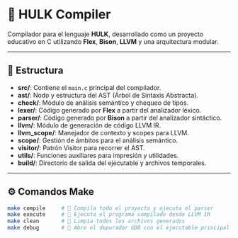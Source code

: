# 🧠 HULK Compiler

Compilador para el lenguaje **HULK**, desarrollado como un proyecto educativo en C utilizando **Flex**, **Bison**, **LLVM** y una arquitectura modular.

---

## 📁 Estructura

- **src/**: Contiene el `main.c` principal del compilador.
- **ast/**: Nodo y estructura del AST (Árbol de Sintaxis Abstracta).
- **check/**: Módulo de análisis semántico y chequeo de tipos.
- **lexer/**: Código generado por **Flex** a partir del analizador léxico.
- **parser/**: Código generado por **Bison** a partir del analizador sintáctico.
- **llvm/**: Módulo de generación de código LLVM IR.
- **llvm_scope/**: Manejador de contexto y scopes para LLVM.
- **scope/**: Gestión de ámbitos para el análisis semántico.
- **visitor/**: Patrón Visitor para recorrer el AST.
- **utils/**: Funciones auxiliares para impresión y utilidades.
- **build/**: Directorio de salida del ejecutable y archivos temporales.

---

## ⚙️ Comandos Make

```bash
make compile     # 🔧 Compila todo el proyecto y ejecuta el parser
make execute     # 🧪 Ejecuta el programa compilado desde LLVM IR
make clean       # 🧹 Limpia todos los archivos generados
make debug       # 🐞 Abre el depurador GDB con el ejecutable principal
```